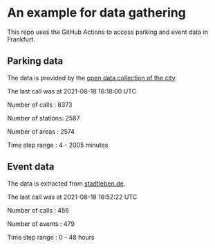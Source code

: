 # An example for data gathering

This repo uses the GitHub Actions to access parking and event data in Frankfurt.

## Parking data
The data is provided by the [open data collection of the city](https://www.offenedaten.frankfurt.de/).

The last call was at 2021-08-18 16:18:00 UTC

Number of calls   : 8373

Number of stations: 2587

Number of areas   : 2574

Time step range   :    4 - 2005 minutes


## Event data
The data is extracted from [stadtleben.de](https://stadtleben.de/frankfurt/).

The last call was at 2021-08-18 16:52:22 UTC

Number of calls   : 456

Number of events  : 479

Time step range   :   0 -  48 hours

